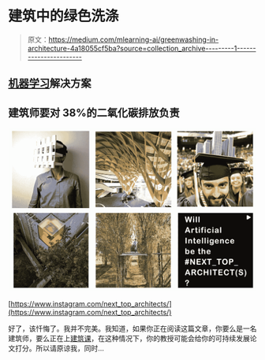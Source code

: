 # 建筑中的绿色洗涤

> 原文：<https://medium.com/mlearning-ai/greenwashing-in-architecture-4a18055cf5ba?source=collection_archive---------1----------------------->

## [机器学习](/mlearning-ai/what-is-machine-learning-2ec9cacb986c)解决方案

## 建筑师要对 38%的二氧化碳排放负责

![](img/14477d7791b459fa7f73c5b1012f4086.png)

[https://www.instagram.com/next_top_architects/](https://www.instagram.com/next_top_architects/)

好了，该忏悔了。我并不完美。我知道，如果你正在阅读这篇文章，你要么是一名建筑师，要么正在上[建筑课](/mlearning-ai/machine-learning-change-the-architecture-ee37e12287f0)，在这种情况下，你的教授可能会给你的可持续发展论文打分。所以请原谅我，同时…